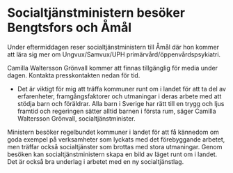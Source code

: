 # Socialtjänstministern besöker Bengtsfors och Åmål

Under eftermiddagen reser socialtjänstministern till Åmål där hon kommer att lära sig mer om Ungvux/Samvux/UPH primärvård/öppenvårdspsykiatri.

Camilla Waltersson Grönvall kommer att finnas tillgänglig för media under dagen. Kontakta presskontakten nedan för tid.

- Det är viktigt för mig att träffa kommuner runt om i landet för att ta del av erfarenheter, framgångsfaktorer och utmaningar i deras arbete med att stödja barn och föräldrar. Alla barn i Sverige har rätt till en trygg och ljus framtid och regeringen sätter alltid barnen i första rum, säger Camilla Waltersson Grönvall, socialtjänstminister.

Ministern besöker regelbundet kommuner i landet för att få kännedom om goda exempel på verksamheter som lyckats med det förebyggande arbetet, men träffar också socialtjänster som brottas med stora utmaningar. Genom besöken kan socialtjänstministern skapa en bild av läget runt om i landet. Det är också bra underlag i arbetet med en ny socialtjänstlag.
